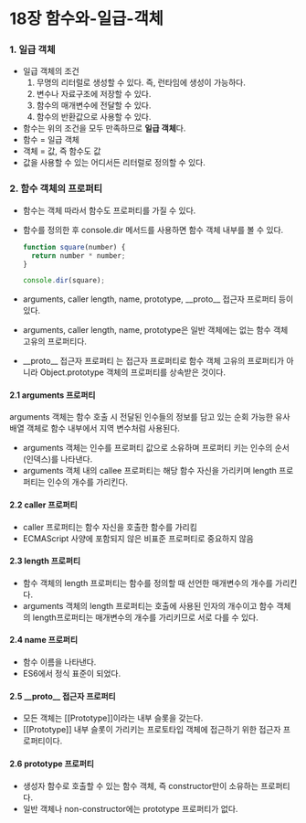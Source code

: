 # 18장 함수와-일급-객체

### 1. 일급 객체

- 일급 객체의 조건
  1. 무명의 리터럴로 생성할 수 있다. 즉, 런타임에 생성이 가능하다.
  2. 변수나 자료구조에 저장할 수 있다.
  3. 함수의 매개변수에 전달할 수 있다.
  4. 함수의 반환값으로 사용할 수 있다.
- 함수는 위의 조건을 모두 만족하므로 **일급 객체**다.
- 함수 = 일급 객체
- 객체 = 값, 즉 함수도 값
- 값을 사용할 수 있는 어디서든 리터럴로 정의할 수 있다.

### 2. 함수 객체의 프로퍼티

- 함수는 객체 따라서 함수도 프로퍼티를 가질 수 있다.
- 함수를 정의한 후 console.dir 메서드를 사용하면 함수 객체 내부를 볼 수 있다.

  ```js
  function square(number) {
    return number * number;
  }

  console.dir(square);
  ```

- arguments, caller length, name, prototype, \_\_proto\_\_ 접근자 프로퍼티
  등이 있다.
- arguments, caller length, name, prototype은 일반 객체에는 없는 함수 객체 고유의 프로퍼티다.
- \_\_proto\_\_ 접근자 프로퍼티
  는 접근자 프로퍼티로 함수 객체 고유의 프로퍼티가 아니라 Object.prototype 객체의 프로퍼티를 상속받은 것이다.

#### 2.1 arguments 프로퍼티

arguments 객체는 함수 호출 시 전달된 인수들의 정보를 담고 있는 순회 가능한 유사 배열 객체로 함수 내부에서 지역 변수처럼 사용된다.

- arguments 객체는 인수를 프로퍼티 값으로 소유하며 프로퍼티 키는 인수의 순서(인덱스)를 나타낸다.
- arguments 객체 내의 callee 프로퍼티는 해당 함수 자신을 가리키며 length 프로퍼티는 인수의 개수를 가리킨다.

#### 2.2 caller 프로퍼티

- caller 프로퍼티는 함수 자신을 호출한 함수를 가리킴
- ECMAScript 사양에 포함되지 않은 비표준 프로퍼티로 중요하지 않음

#### 2.3 length 프로퍼티

- 함수 객체의 length 프로퍼티는 함수를 정의할 때 선언한 매개변수의 개수를 가리킨다.
- arguments 객체의 length 프로퍼티는 호출에 사용된 인자의 개수이고 함수 객체의 length프로퍼티는 매개변수의 개수를 가리키므로 서로 다를 수 있다.

#### 2.4 name 프로퍼티

- 함수 이름을 나타낸다.
- ES6에서 정식 표준이 되었다.

#### 2.5 \_\_proto\_\_ 접근자 프로퍼티

- 모든 객체는 \[[Prototype]]이라는 내부 슬롯을 갖는다.
- \[[Prototype]] 내부 슬롯이 가리키는 프로토타입 객체에 접근하기 위한 접근자 프로퍼티이다.

#### 2.6 prototype 프로퍼티

- 생성자 함수로 호출할 수 있는 함수 객체, 즉 constructor만이 소유하는 프로퍼티다.
- 일반 객체나 non-constructor에는 prototype 프로퍼티가 없다.
